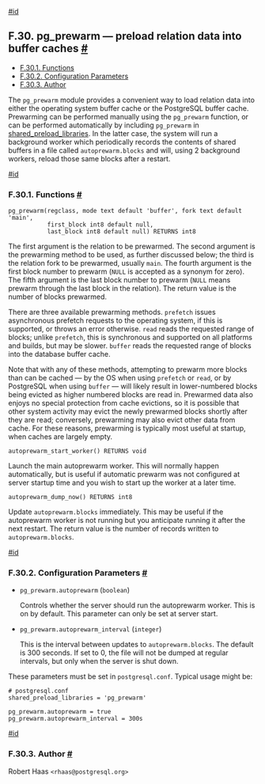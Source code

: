 [#id](#PGPREWARM)

## F.30. pg_prewarm — preload relation data into buffer caches [#](#PGPREWARM)

- [F.30.1. Functions](pgprewarm#PGPREWARM-FUNCS)
- [F.30.2. Configuration Parameters](pgprewarm#PGPREWARM-CONFIG-PARAMS)
- [F.30.3. Author](pgprewarm#PGPREWARM-AUTHOR)

The `pg_prewarm` module provides a convenient way to load relation data into either the operating system buffer cache or the PostgreSQL buffer cache. Prewarming can be performed manually using the `pg_prewarm` function, or can be performed automatically by including `pg_prewarm` in [shared_preload_libraries](runtime-config-client#GUC-SHARED-PRELOAD-LIBRARIES). In the latter case, the system will run a background worker which periodically records the contents of shared buffers in a file called `autoprewarm.blocks` and will, using 2 background workers, reload those same blocks after a restart.

[#id](#PGPREWARM-FUNCS)

### F.30.1. Functions [#](#PGPREWARM-FUNCS)

```
pg_prewarm(regclass, mode text default 'buffer', fork text default 'main',
           first_block int8 default null,
           last_block int8 default null) RETURNS int8
```

The first argument is the relation to be prewarmed. The second argument is the prewarming method to be used, as further discussed below; the third is the relation fork to be prewarmed, usually `main`. The fourth argument is the first block number to prewarm (`NULL` is accepted as a synonym for zero). The fifth argument is the last block number to prewarm (`NULL` means prewarm through the last block in the relation). The return value is the number of blocks prewarmed.

There are three available prewarming methods. `prefetch` issues asynchronous prefetch requests to the operating system, if this is supported, or throws an error otherwise. `read` reads the requested range of blocks; unlike `prefetch`, this is synchronous and supported on all platforms and builds, but may be slower. `buffer` reads the requested range of blocks into the database buffer cache.

Note that with any of these methods, attempting to prewarm more blocks than can be cached — by the OS when using `prefetch` or `read`, or by PostgreSQL when using `buffer` — will likely result in lower-numbered blocks being evicted as higher numbered blocks are read in. Prewarmed data also enjoys no special protection from cache evictions, so it is possible that other system activity may evict the newly prewarmed blocks shortly after they are read; conversely, prewarming may also evict other data from cache. For these reasons, prewarming is typically most useful at startup, when caches are largely empty.

```
autoprewarm_start_worker() RETURNS void
```

Launch the main autoprewarm worker. This will normally happen automatically, but is useful if automatic prewarm was not configured at server startup time and you wish to start up the worker at a later time.

```
autoprewarm_dump_now() RETURNS int8
```

Update `autoprewarm.blocks` immediately. This may be useful if the autoprewarm worker is not running but you anticipate running it after the next restart. The return value is the number of records written to `autoprewarm.blocks`.

[#id](#PGPREWARM-CONFIG-PARAMS)

### F.30.2. Configuration Parameters [#](#PGPREWARM-CONFIG-PARAMS)

- `pg_prewarm.autoprewarm` (`boolean`)

  Controls whether the server should run the autoprewarm worker. This is on by default. This parameter can only be set at server start.

* `pg_prewarm.autoprewarm_interval` (`integer`)

  This is the interval between updates to `autoprewarm.blocks`. The default is 300 seconds. If set to 0, the file will not be dumped at regular intervals, but only when the server is shut down.

These parameters must be set in `postgresql.conf`. Typical usage might be:

```
# postgresql.conf
shared_preload_libraries = 'pg_prewarm'

pg_prewarm.autoprewarm = true
pg_prewarm.autoprewarm_interval = 300s
```

[#id](#PGPREWARM-AUTHOR)

### F.30.3. Author [#](#PGPREWARM-AUTHOR)

Robert Haas `<rhaas@postgresql.org>`
